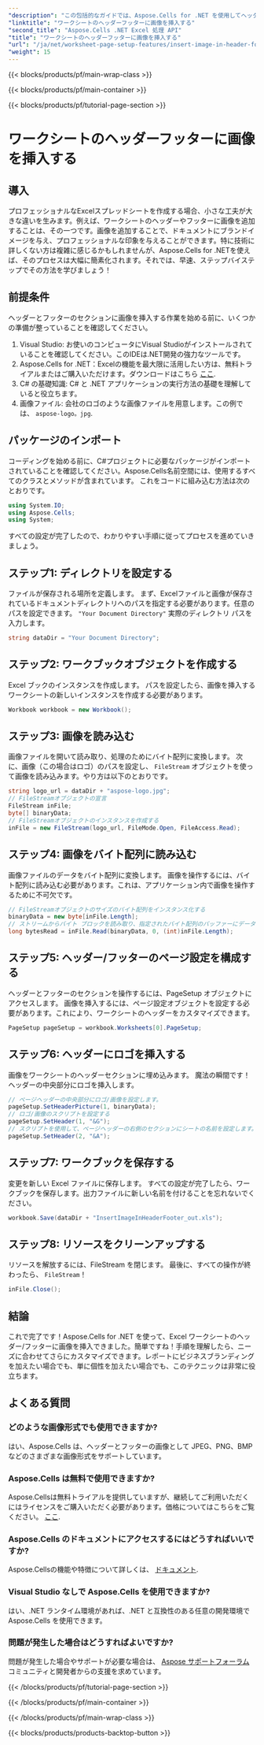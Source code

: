 ```yaml
---
"description": "この包括的なガイドでは、Aspose.Cells for .NET を使用してヘッダー/フッターに画像を簡単に挿入する方法を学びます。"
"linktitle": "ワークシートのヘッダーフッターに画像を挿入する"
"second_title": "Aspose.Cells .NET Excel 処理 API"
"title": "ワークシートのヘッダーフッターに画像を挿入する"
"url": "/ja/net/worksheet-page-setup-features/insert-image-in-header-footer/"
"weight": 15
---
```


{{< blocks/products/pf/main-wrap-class >}}

{{< blocks/products/pf/main-container >}}

{{< blocks/products/pf/tutorial-page-section >}}

# ワークシートのヘッダーフッターに画像を挿入する

## 導入
プロフェッショナルなExcelスプレッドシートを作成する場合、小さな工夫が大きな違いを生みます。例えば、ワークシートのヘッダーやフッターに画像を追加することは、その一つです。画像を追加することで、ドキュメントにブランドイメージを与え、プロフェッショナルな印象を与えることができます。特に技術に詳しくない方は複雑に感じるかもしれませんが、Aspose.Cells for .NETを使えば、そのプロセスは大幅に簡素化されます。それでは、早速、ステップバイステップでその方法を学びましょう！
## 前提条件
ヘッダーとフッターのセクションに画像を挿入する作業を始める前に、いくつかの準備が整っていることを確認してください。
1. Visual Studio: お使いのコンピュータにVisual Studioがインストールされていることを確認してください。このIDEは.NET開発の強力なツールです。
2. Aspose.Cells for .NET：Excelの機能を最大限に活用したい方は、無料トライアルまたはご購入いただけます。ダウンロードはこちら [ここ](https://releases。aspose.com/cells/net/).
3. C# の基礎知識: C# と .NET アプリケーションの実行方法の基礎を理解していると役立ちます。
4. 画像ファイル: 会社のロゴのような画像ファイルを用意します。この例では、 `aspose-logo。jpg`.
## パッケージのインポート
コーディングを始める前に、C#プロジェクトに必要なパッケージがインポートされていることを確認してください。Aspose.Cells名前空間には、使用するすべてのクラスとメソッドが含まれています。
これをコードに組み込む方法は次のとおりです。
```csharp
using System.IO;
using Aspose.Cells;
using System;
```
すべての設定が完了したので、わかりやすい手順に従ってプロセスを進めていきましょう。
## ステップ1: ディレクトリを設定する
ファイルが保存される場所を定義します。
まず、Excelファイルと画像が保存されているドキュメントディレクトリへのパスを指定する必要があります。任意のパスを設定できます。 `"Your Document Directory"` 実際のディレクトリ パスを入力します。
```csharp
string dataDir = "Your Document Directory";
```
## ステップ2: ワークブックオブジェクトを作成する
Excel ブックのインスタンスを作成します。
パスを設定したら、画像を挿入するワークシートの新しいインスタンスを作成する必要があります。 
```csharp
Workbook workbook = new Workbook();
```
## ステップ3: 画像を読み込む
画像ファイルを開いて読み取り、処理のためにバイト配列に変換します。
次に、画像（この場合はロゴ）のパスを設定し、 `FileStream` オブジェクトを使って画像を読み込みます。やり方は以下のとおりです。
```csharp
string logo_url = dataDir + "aspose-logo.jpg";
// FileStreamオブジェクトの宣言
FileStream inFile;
byte[] binaryData;
// FileStreamオブジェクトのインスタンスを作成する
inFile = new FileStream(logo_url, FileMode.Open, FileAccess.Read);
```
## ステップ4: 画像をバイト配列に読み込む
画像ファイルのデータをバイト配列に変換します。
画像を操作するには、バイト配列に読み込む必要があります。これは、アプリケーション内で画像を操作するために不可欠です。
```csharp
// FileStreamオブジェクトのサイズのバイト配列をインスタンス化する
binaryData = new byte[inFile.Length];
// ストリームからバイト ブロックを読み取り、指定されたバイト配列のバッファーにデータを書き込みます。
long bytesRead = inFile.Read(binaryData, 0, (int)inFile.Length);
```
## ステップ5: ヘッダー/フッターのページ設定を構成する
ヘッダーとフッターのセクションを操作するには、PageSetup オブジェクトにアクセスします。
画像を挿入するには、ページ設定オブジェクトを設定する必要があります。これにより、ワークシートのヘッダーをカスタマイズできます。
```csharp
PageSetup pageSetup = workbook.Worksheets[0].PageSetup;
```
## ステップ6: ヘッダーにロゴを挿入する
画像をワークシートのヘッダーセクションに埋め込みます。
魔法の瞬間です！ヘッダーの中央部分にロゴを挿入します。
```csharp
// ページヘッダーの中央部分にロゴ/画像を設定します。
pageSetup.SetHeaderPicture(1, binaryData);
// ロゴ/画像のスクリプトを設定する
pageSetup.SetHeader(1, "&G");
// スクリプトを使用して、ページヘッダーの右側のセクションにシートの名前を設定します。
pageSetup.SetHeader(2, "&A");
```
## ステップ7: ワークブックを保存する
変更を新しい Excel ファイルに保存します。
すべての設定が完了したら、ワークブックを保存します。出力ファイルに新しい名前を付けることを忘れないでください。
```csharp
workbook.Save(dataDir + "InsertImageInHeaderFooter_out.xls");
```
## ステップ8: リソースをクリーンアップする
リソースを解放するには、FileStream を閉じます。
最後に、すべての操作が終わったら、 `FileStream`！
```csharp
inFile.Close();
```
## 結論
これで完了です！Aspose.Cells for .NET を使って、Excel ワークシートのヘッダー/フッターに画像を挿入できました。簡単ですね！手順を理解したら、ニーズに合わせてさらにカスタマイズできます。レポートにビジネスブランディングを加えたい場合でも、単に個性を加えたい場合でも、このテクニックは非常に役立ちます。 
## よくある質問
### どのような画像形式でも使用できますか?
はい、Aspose.Cells は、ヘッダーとフッターの画像として JPEG、PNG、BMP などのさまざまな画像形式をサポートしています。
### Aspose.Cells は無料で使用できますか?
Aspose.Cellsは無料トライアルを提供していますが、継続してご利用いただくにはライセンスをご購入いただく必要があります。価格についてはこちらをご覧ください。 [ここ](https://purchase。aspose.com/buy).
### Aspose.Cells のドキュメントにアクセスするにはどうすればいいですか?
Aspose.Cellsの機能や特徴について詳しくは、 [ドキュメント](https://reference。aspose.com/cells/net/).
### Visual Studio なしで Aspose.Cells を使用できますか?
はい、.NET ランタイム環境があれば、.NET と互換性のある任意の開発環境で Aspose.Cells を使用できます。
### 問題が発生した場合はどうすればよいですか?
問題が発生した場合やサポートが必要な場合は、 [Aspose サポートフォーラム](https://forum.aspose.com/c/cells/9) コミュニティと開発者からの支援を求めています。

{{< /blocks/products/pf/tutorial-page-section >}}

{{< /blocks/products/pf/main-container >}}

{{< /blocks/products/pf/main-wrap-class >}}

{{< blocks/products/products-backtop-button >}}